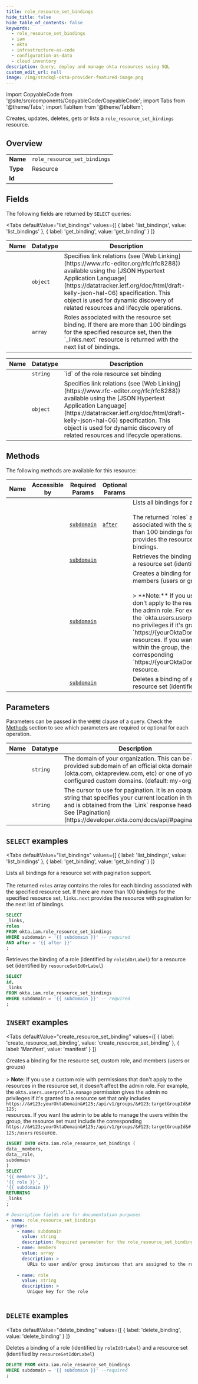```yaml
--- 
title: role_resource_set_bindings
hide_title: false
hide_table_of_contents: false
keywords:
  - role_resource_set_bindings
  - iam
  - okta
  - infrastructure-as-code
  - configuration-as-data
  - cloud inventory
description: Query, deploy and manage okta resources using SQL
custom_edit_url: null
image: /img/stackql-okta-provider-featured-image.png
---
```


import CopyableCode from '@site/src/components/CopyableCode/CopyableCode';
import Tabs from '@theme/Tabs';
import TabItem from '@theme/TabItem';

Creates, updates, deletes, gets or lists a <code>role_resource_set_bindings</code> resource.

## Overview
<table><tbody>
<tr><td><b>Name</b></td><td><code>role_resource_set_bindings</code></td></tr>
<tr><td><b>Type</b></td><td>Resource</td></tr>
<tr><td><b>Id</b></td><td><CopyableCode code="okta.iam.role_resource_set_bindings" /></td></tr>
</tbody></table>

## Fields

The following fields are returned by `SELECT` queries:

<Tabs
    defaultValue="list_bindings"
    values={[
        { label: 'list_bindings', value: 'list_bindings' },
        { label: 'get_binding', value: 'get_binding' }
    ]}
>
<TabItem value="list_bindings">

<table>
<thead>
    <tr>
    <th>Name</th>
    <th>Datatype</th>
    <th>Description</th>
    </tr>
</thead>
<tbody>
<tr>
    <td><CopyableCode code="_links" /></td>
    <td><code>object</code></td>
    <td>Specifies link relations (see [Web Linking](https://www.rfc-editor.org/rfc/rfc8288)) available using the [JSON Hypertext Application Language](https://datatracker.ietf.org/doc/html/draft-kelly-json-hal-06) specification. This object is used for dynamic discovery of related resources and lifecycle operations.</td>
</tr>
<tr>
    <td><CopyableCode code="roles" /></td>
    <td><code>array</code></td>
    <td>Roles associated with the resource set binding. If there are more than 100 bindings for the specified resource set, then the `_links.next` resource is returned with the next list of bindings.</td>
</tr>
</tbody>
</table>
</TabItem>
<TabItem value="get_binding">

<table>
<thead>
    <tr>
    <th>Name</th>
    <th>Datatype</th>
    <th>Description</th>
    </tr>
</thead>
<tbody>
<tr>
    <td><CopyableCode code="id" /></td>
    <td><code>string</code></td>
    <td>`id` of the role resource set binding</td>
</tr>
<tr>
    <td><CopyableCode code="_links" /></td>
    <td><code>object</code></td>
    <td>Specifies link relations (see [Web Linking](https://www.rfc-editor.org/rfc/rfc8288)) available using the [JSON Hypertext Application Language](https://datatracker.ietf.org/doc/html/draft-kelly-json-hal-06) specification. This object is used for dynamic discovery of related resources and lifecycle operations.</td>
</tr>
</tbody>
</table>
</TabItem>
</Tabs>

## Methods

The following methods are available for this resource:

<table>
<thead>
    <tr>
    <th>Name</th>
    <th>Accessible by</th>
    <th>Required Params</th>
    <th>Optional Params</th>
    <th>Description</th>
    </tr>
</thead>
<tbody>
<tr>
    <td><a href="#list_bindings"><CopyableCode code="list_bindings" /></a></td>
    <td><CopyableCode code="select" /></td>
    <td><a href="#parameter-subdomain"><code>subdomain</code></a></td>
    <td><a href="#parameter-after"><code>after</code></a></td>
    <td>Lists all bindings for a resource set with pagination support.<br /><br />The returned `roles` array contains the roles for each binding associated with the specified resource set. If there are more than 100 bindings for the specified resource set, `links.next` provides the resource with pagination for the next list of bindings.</td>
</tr>
<tr>
    <td><a href="#get_binding"><CopyableCode code="get_binding" /></a></td>
    <td><CopyableCode code="select" /></td>
    <td><a href="#parameter-subdomain"><code>subdomain</code></a></td>
    <td></td>
    <td>Retrieves the binding of a role (identified by `roleIdOrLabel`) for a resource set (identified by `resourceSetIdOrLabel`)</td>
</tr>
<tr>
    <td><a href="#create_resource_set_binding"><CopyableCode code="create_resource_set_binding" /></a></td>
    <td><CopyableCode code="insert" /></td>
    <td><a href="#parameter-subdomain"><code>subdomain</code></a></td>
    <td></td>
    <td>Creates a binding for the resource set, custom role, and members (users or groups)<br /><br />&gt; **Note:** If you use a custom role with permissions that don't apply to the resources in the resource set, it doesn't affect the admin role. For example,<br /> the `okta.users.userprofile.manage` permission gives the admin no privileges if it's granted to a resource set that only includes `https://&#123;yourOktaDomain&#125;/api/v1/groups/&#123;targetGroupId&#125;`<br /> resources. If you want the admin to be able to manage the users within the group, the resource set must include the corresponding `https://&#123;yourOktaDomain&#125;/api/v1/groups/&#123;targetGroupId&#125;/users` resource.</td>
</tr>
<tr>
    <td><a href="#delete_binding"><CopyableCode code="delete_binding" /></a></td>
    <td><CopyableCode code="delete" /></td>
    <td><a href="#parameter-subdomain"><code>subdomain</code></a></td>
    <td></td>
    <td>Deletes a binding of a role (identified by `roleIdOrLabel`) and a resource set (identified by `resourceSetIdOrLabel`)</td>
</tr>
</tbody>
</table>

## Parameters

Parameters can be passed in the `WHERE` clause of a query. Check the [Methods](#methods) section to see which parameters are required or optional for each operation.

<table>
<thead>
    <tr>
    <th>Name</th>
    <th>Datatype</th>
    <th>Description</th>
    </tr>
</thead>
<tbody>
<tr id="parameter-subdomain">
    <td><CopyableCode code="subdomain" /></td>
    <td><code>string</code></td>
    <td>The domain of your organization. This can be a provided subdomain of an official okta domain (okta.com, oktapreview.com, etc) or one of your configured custom domains. (default: my-org)</td>
</tr>
<tr id="parameter-after">
    <td><CopyableCode code="after" /></td>
    <td><code>string</code></td>
    <td>The cursor to use for pagination. It is an opaque string that specifies your current location in the list and is obtained from the `Link` response header. See [Pagination](https://developer.okta.com/docs/api/#pagination).</td>
</tr>
</tbody>
</table>

## `SELECT` examples

<Tabs
    defaultValue="list_bindings"
    values={[
        { label: 'list_bindings', value: 'list_bindings' },
        { label: 'get_binding', value: 'get_binding' }
    ]}
>
<TabItem value="list_bindings">

Lists all bindings for a resource set with pagination support.<br /><br />The returned `roles` array contains the roles for each binding associated with the specified resource set. If there are more than 100 bindings for the specified resource set, `links.next` provides the resource with pagination for the next list of bindings.

```sql
SELECT
_links,
roles
FROM okta.iam.role_resource_set_bindings
WHERE subdomain = '{{ subdomain }}' -- required
AND after = '{{ after }}'
;
```
</TabItem>
<TabItem value="get_binding">

Retrieves the binding of a role (identified by `roleIdOrLabel`) for a resource set (identified by `resourceSetIdOrLabel`)

```sql
SELECT
id,
_links
FROM okta.iam.role_resource_set_bindings
WHERE subdomain = '{{ subdomain }}' -- required
;
```
</TabItem>
</Tabs>


## `INSERT` examples

<Tabs
    defaultValue="create_resource_set_binding"
    values={[
        { label: 'create_resource_set_binding', value: 'create_resource_set_binding' },
        { label: 'Manifest', value: 'manifest' }
    ]}
>
<TabItem value="create_resource_set_binding">

Creates a binding for the resource set, custom role, and members (users or groups)<br /><br />&gt; **Note:** If you use a custom role with permissions that don't apply to the resources in the resource set, it doesn't affect the admin role. For example,<br /> the `okta.users.userprofile.manage` permission gives the admin no privileges if it's granted to a resource set that only includes `https://&#123;yourOktaDomain&#125;/api/v1/groups/&#123;targetGroupId&#125;`<br /> resources. If you want the admin to be able to manage the users within the group, the resource set must include the corresponding `https://&#123;yourOktaDomain&#125;/api/v1/groups/&#123;targetGroupId&#125;/users` resource.

```sql
INSERT INTO okta.iam.role_resource_set_bindings (
data__members,
data__role,
subdomain
)
SELECT 
'{{ members }}',
'{{ role }}',
'{{ subdomain }}'
RETURNING
_links
;
```
</TabItem>
<TabItem value="manifest">

```yaml
# Description fields are for documentation purposes
- name: role_resource_set_bindings
  props:
    - name: subdomain
      value: string
      description: Required parameter for the role_resource_set_bindings resource.
    - name: members
      value: array
      description: >
        URLs to user and/or group instances that are assigned to the role
        
    - name: role
      value: string
      description: >
        Unique key for the role
        
```
</TabItem>
</Tabs>


## `DELETE` examples

<Tabs
    defaultValue="delete_binding"
    values={[
        { label: 'delete_binding', value: 'delete_binding' }
    ]}
>
<TabItem value="delete_binding">

Deletes a binding of a role (identified by `roleIdOrLabel`) and a resource set (identified by `resourceSetIdOrLabel`)

```sql
DELETE FROM okta.iam.role_resource_set_bindings
WHERE subdomain = '{{ subdomain }}' --required
;
```
</TabItem>
</Tabs>
